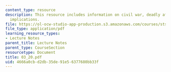 ```yaml
---
content_type: resource
description: This resource includes information on civil war, deadly affair and its
  implications.
file: https://ol-ocw-studio-app-production.s3.amazonaws.com/courses/sts-001-technology-in-american-history-spring-2006/4666a0cbd2db35de91e56377680bb33f_03_20.pdf
file_type: application/pdf
learning_resource_types:
- Lecture Notes
parent_title: Lecture Notes
parent_type: CourseSection
resourcetype: Document
title: 03_20.pdf
uid: 4666a0cb-d2db-35de-91e5-6377680bb33f
---
```

